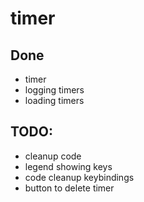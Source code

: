 # timer

## Done
- timer
- logging timers
- loading timers


## TODO:
- cleanup code
- legend showing keys
- code cleanup keybindings
- button to delete timer
